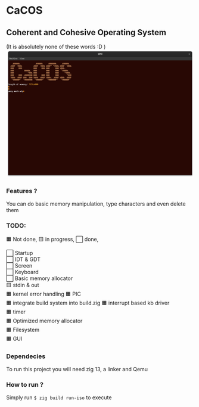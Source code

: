 # CaCOS

## Coherent and Cohesive Operating System

(It is absolutely none of these words :D )
![Picure of the OS](./screenshots/1.png)

### Features ?

 You can do basic memory manipulation, type characters and even delete them

### TODO:

 🟧 Not done, 🟨 in progress, ⬜ done,

 ⬜ Startup  
 ⬜ IDT & GDT  
 ⬜ Screen  
 ⬜ Keyboard  
 ⬜ Basic memory allocator  
 🟨 stdin & out  
 🟧 kernel error handling
 🟧 PIC  
 🟧 integrate build system into build.zig
 🟧 interrupt based kb driver  
 🟧 timer  
 🟧 Optimized memory allocator  
 🟧 Filesystem  
 🟧 GUI  

### Dependecies

 To run this project you will need zig 13, a linker and Qemu
 
### How to run ?

 Simply run `$ zig build run-iso` to execute
